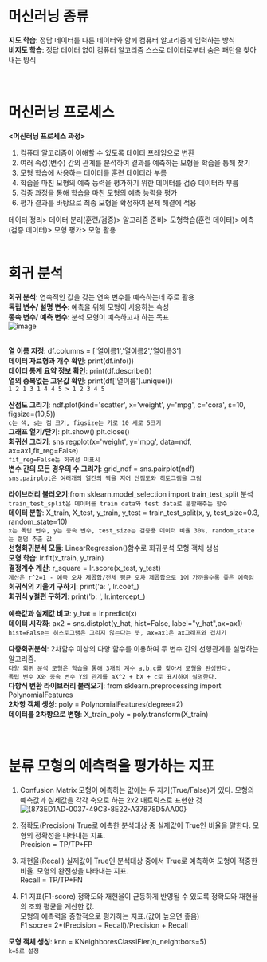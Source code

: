 # 머신러닝 종류
**지도 학습**: 정답 데이터를 다른 데이터와 함께 컴퓨터 알고리즘에 입력하는 방식  
**비지도 학습**: 정답 데이터 없이 컴퓨터 알고리즘 스스로 데이터로부터 숨은 패턴을 찾아내는 방식  
<br><br>

# 머신러닝 프로세스
**<머신러닝 프로세스 과정>**
1. 컴퓨터 알고리즘이 이해할 수 있도록 데이터 프레임으로 변환  
2. 여러 속성(변수) 간의 관계를 분석하여 결과를 예측하는 모형을 학습을 통해 찾기
3. 모형 학습에 사용하는 데이터를 훈련 데이터라 부름
4. 학습을 마친 모형의 예측 능력을 평가하기 위한 데이터를 검증 데이터라 부름
5. 검증 과정을 통해 학습을 마친 모형의 예측 능력을 평가
6. 평가 결과를 바탕으로 최종 모형을 확정하여 문제 해결에 적용

데이터 정리> 데이터 분리(훈련/검증)> 알고리즘 준비> 모형학습(훈련 데이터)> 예측(검증 데이터)> 모형 평가> 모형 활용
<br><br>

# 회귀 분석
**회귀 분석**: 연속적인 값을 갖는 연속 변수를 예측하는데 주로 활용  
**독립 변수/ 설명 변수**: 예측을 위해 모형이 사용하는 속성  
**종속 변수/ 예측 변수**: 분석 모형이 예측하고자 하는 목표   
![image](https://github.com/user-attachments/assets/7ef9db6c-2426-4337-b964-a415b1d73d72)
<br><br>

**열 이름 지정**: df.columns = ['열이름1','열이름2','열이름3']   
**데이터 자료형과 개수 확인**: print(df.info())  
**데이터 통계 요약 정보 확인**: print(df.describe())  
**열의 중복없는 고유값 확인**: print(df['열이름'].unique())  
``1 2 1 3 1 4 4 5 > 1 2 3 4 5``  

**산점도 그리기**: ndf.plot(kind='scatter', x='weight', y='mpg', c='cora', s=10, figsize=(10,5))  
``c는 색, s는 점 크기, figsize는 가로 10 세로 5크기``  
**그래프 열기/닫기**: plt.show() plt.close()  
**회귀선 그리기**: sns.regplot(x='weight', y='mpg', data=ndf, ax=ax1,fit_reg=False)   
``fit_reg=False는 회귀선 미표시``  
**변수 간의 모든 경우의 수 그리기**: grid_ndf = sns.pairplot(ndf)  
``sns.pairplot은 여러개의 열간의 짝을 지어 산점도와 히토그램을 그림``  

**라이브러리 불러오기**:from sklearn.model_selection import train_test_split 분석  
``train_test_split은 데이터를 train data와 test data로 분할해주는 함수``  
**데이터 분할**: X_train, X_test, y_train, y_test = train_test_split(x, y, test_size=0.3, random_state=10)  
``x는 독립 변수, y는 종속 변수, test_size는 검증용 데이터 비율 30%, random_state는 랜덤 추출 값``  
**선형회귀분석 모듈**: LinearRegression()함수로 회귀분석 모형 객체 생성  
**모형 학습**: lr.fit(x_train, y_train)  
**결정계수 계산**: r_square = lr.score(x_test, y_test)    
``계산은 r^2=1 - 예측 오차 제곱합/전체 평균 오차 제곱합으로 1에 가까울수록 좋은 예측임``  
**회귀식의 기울기 구하기**: print('a: ', lr.coef_)  
**회귀식 y절편 구하기**: print('b: ', lr.intercept_)  

**예측값과 실제값 비교**: y_hat = lr.predict(x)  
**데이터 시각화**: ax2 = sns.distplot(y_hat, hist=False, label="y_hat",ax=ax1)  
``hist=False는 히스토그램은 그리지 않는다는 뜻, ax=ax1은 ax그래프와 겹치기``  

**다중회귀분석**: 2차함수 이상의 다항 함수를 이용하여 두 변수 간의 선행관계를 설명하는 알고리즘.  
``다양 회귀 분석 모형은 학습을 통해 3개의 계수 a,b,c를 찾아서 모형을 완성한다.``  
``독립 변수 X와 종속 변수 Y의 관계를 aX^2 + bX + c로 표시하여 설명한다.``   
**다항식 변환 라이브러리 불러오기**: from sklearn.preprocessing import PolynomialFeatures  
**2차항 객체 생성**: poly = PolynomialFeatures(degree=2)  
**데이터를 2차항으로 변형**: X_train_poly = poly.transform(X_train)  
<br><br>

# 분류 모형의 예측력을 평가하는 지표
1. Confusion Matrix
모형이 예측하는 값에는 두 자기(True/False)가 있다. 모형의 예측값과 실제값을 각각 축으로 하는 2x2 매트릭스로 표현한 것
![{873ED1AD-0037-49C3-8E22-A37878D5AA00}](https://github.com/user-attachments/assets/fb7b8f28-9542-4603-978e-251be4865174)

2. 정확도(Precision)
True로 예측한 분석대상 중 실제값이 True인 비율을 말한다. 모형의 정확성을 나타내는 지표.  
Precision = TP/TP+FP

3. 재현율(Recall)
실제값이 True인 분석대상 중에서 True로 예측하여 모형이 적중한 비율. 모형의 완전성을 나타내는 지표.  
Recall = TP/TP+FN

4. F1 지표(F1-score)
정확도와 재현율이 균등하게 반영될 수 있도록 정확도와 재현율의 조화 평균을 계산한 값.  
모형의 예측력을 종합적으로 평가하는 지표.(값이 높으면 좋음)  
F1 socre= 2*(Precision + Recall)/Precision + Recall

**모형 객체 생성**: knn = KNeighboresClassiFier(n_neightbors=5)  
``k=5로 설정``
